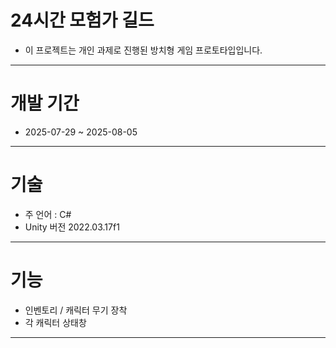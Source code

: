 # 24시간 모험가 길드
- 이 프로젝트는 개인 과제로 진행된 방치형 게임 프로토타입입니다.
---

# 개발 기간
- 2025-07-29 ~ 2025-08-05
---

# 기술
- 주 언어 : C#
- Unity 버전 2022.03.17f1
---

# 기능
- 인벤토리 / 캐릭터 무기 장착
- 각 캐릭터 상태창
---
